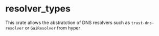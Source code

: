 # resolver_types

This crate allows the abstratction of DNS resolvers such as
`trust-dns-resolver` or `GaiResolver` from hyper
